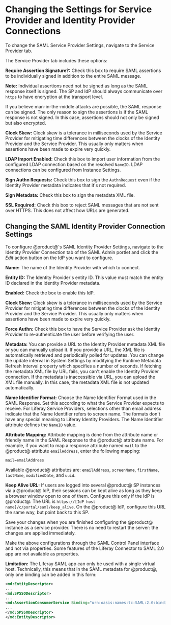 # Changing the Settings for Service Provider and Identity Provider Connections


To change the SAML Service Provider Settings, navigate to the Service Provider tab. 

The Service Provider tab includes these options:

**Require Assertion Signature?:** Check this box to require SAML assertions to be individually signed in addition to the entire SAML message.

**Note:** Individual assertions need not be signed as long as the SAML response itself is signed. The SP and IdP should always communicate over `https` to have encryption at the transport level.

If you believe man-in-the-middle attacks are possible, the SAML response can be signed. The only reason to sign the assertions is if the SAML response is not signed. In this case, assertions should not only be signed but also encrypted.

**Clock Skew:** Clock skew is a tolerance in milliseconds used by the Service Provider for mitigating time differences between the clocks of the Identity Provider and the Service Provider. This usually only matters when assertions have been made to expire very quickly.

**LDAP Import Enabled:** Check this box to import user information from the configured LDAP connection based on the resolved `NameID`. LDAP connections can be configured from Instance Settings.

**Sign Authn Requests:** Check this box to sign the `AuthnRequest` even if the Identity Provider metadata indicates that it's not required.

**Sign Metadata:** Check this box to sign the metadata XML file.

**SSL Required:** Check this box to reject SAML messages that are not sent over HTTPS. This does not affect how URLs are generated.

## Changing the SAML Identity Provider Connection Settings

To configure @product@'s SAML Identity Provider Settings, navigate to the Identity Provider Connection tab of the SAML Admin portlet and click the *Edit* action button on the IdP you want to configure. 

**Name:** The name of the Identity Provider with which to connect.

**Entity ID:** The Identity Provider's entity ID. This value must match the entity ID declared in the Identity Provider metadata.

**Enabled:** Check the box to enable this IdP. 

**Clock Skew:** Clock skew is a tolerance in milliseconds used by the Service Provider for mitigating time differences between the clocks of the Identity Provider and the Service Provider. This usually only matters when assertions have been made to expire very quickly.

**Force Authn:** Check this box to have the Service Provider ask the Identity Provider to re-authenticate the user before verifying the user.

**Metadata:** You can provide a URL to the Identity Provider metadata XML file or you can manually upload it. If you provide a URL, the XML file is automatically retrieved and periodically polled for updates. You can change the update interval in System Settings by modifying the Runtime Metadata Refresh Interval property which specifies a number of seconds. If fetching the metadata XML file by URL fails, you can't enable the Identity Provider connection. If the metadata is inaccessible via URL, you can upload the XML file manually. In this case, the metadata XML file is not updated automatically. 

**Name Identifier Format:** Choose the Name Identifier Format used in the SAML Response. Set this according to what the Service Provider expects to receive. For Liferay Service Providers, selections other than email address indicate that the Name Identifier refers to screen name. The formats don't have any special meaning to Liferay Identity Providers. The Name Identifier attribute defines the `NameID` value.

**Attribute Mapping:** Attribute mapping is done from the attribute name or friendly name in the SAML Response to the @product@ attribute name. For example, if you want to map a response attribute named `mail` to the @product@ attribute `emailAddress`, enter the following mapping:

    mail=emailAddress

Available @product@ attributes are: `emailAddress`, `screenName`, `firstName`, `lastName`, `modifiedDate`, and `uuid`.

**Keep Alive URL:** If users are logged into several @product@ SP instances via a @product@ IdP, their sessions can be kept alive as long as they keep a browser window open to one of them. Configure this only if the IdP is @product@. The URL is `https://[IdP host name]/c/portal/saml/keep_alive`. On the @product@ IdP, configure this URL the same way, but point back to this SP. 

Save your changes when you are finished configuring the @product@ instance as a service provider. There is no need to restart the server: the changes are applied immediately.

Make the above configurations through the SAML Control Panel interface and not via properties. Some features of the Liferay Connector to SAML 2.0 app are not available as properties.

**Limitation:** The Liferay SAML app can only be used with a single virtual host. Technically, this means that in the SAML metadata for @product@, only one binding can be added in this form:

```xml
<md:EntityDescriptor>
...
<md:SPSSODescriptor>
...
<md:AssertionConsumerService Binding="urn:oasis:names:tc:SAML:2.0:bindings:HTTP-POST" Location="https://portal.domain.com/c/portal/saml/acs" index="1" isDefault="true" />
...
</md:SPSSODescriptor>
</md:EntityDescriptor>


